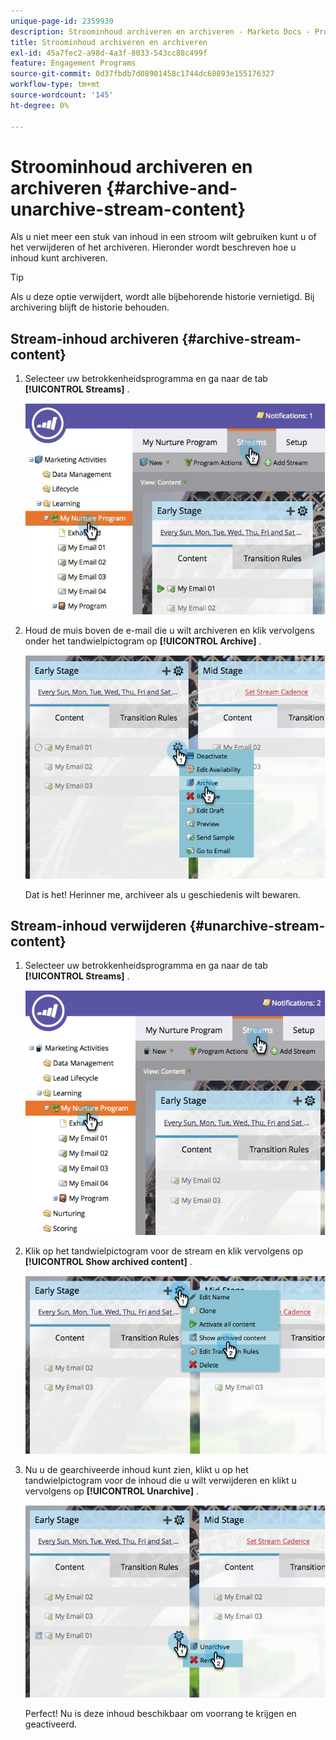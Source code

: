 ```yaml
---
unique-page-id: 2359930
description: Stroominhoud archiveren en archiveren - Marketo Docs - Productdocumentatie
title: Stroominhoud archiveren en archiveren
exl-id: 45a7fec2-a98d-4a3f-8033-543cc88c499f
feature: Engagement Programs
source-git-commit: 0d37fbdb7d08901458c1744dc68893e155176327
workflow-type: tm+mt
source-wordcount: '145'
ht-degree: 0%

---
```


# Stroominhoud archiveren en archiveren {#archive-and-unarchive-stream-content}

Als u niet meer een stuk van inhoud in een stroom wilt gebruiken kunt u of [ ](/help/marketo/product-docs/email-marketing/drip-nurturing/using-stream-content/remove-stream-content.md) het verwijderen of het archiveren. Hieronder wordt beschreven hoe u inhoud kunt archiveren.

>[!TIP]
>
>Als u deze optie verwijdert, wordt alle bijbehorende historie vernietigd. Bij archivering blijft de historie behouden.

## Stream-inhoud archiveren {#archive-stream-content}

1. Selecteer uw betrokkenheidsprogramma en ga naar de tab **[!UICONTROL Streams]** .

   ![](assets/cloneasteam-4.jpg)

1. Houd de muis boven de e-mail die u wilt archiveren en klik vervolgens onder het tandwielpictogram op **[!UICONTROL Archive]** .

   ![](assets/image2014-9-15-17-3a42-3a7.png)

   Dat is het! Herinner me, archiveer als u geschiedenis wilt bewaren.

## Stream-inhoud verwijderen {#unarchive-stream-content}

1. Selecteer uw betrokkenheidsprogramma en ga naar de tab **[!UICONTROL Streams]** .

   ![](assets/image2014-9-15-17-3a42-3a11.png)

1. Klik op het tandwielpictogram voor de stream en klik vervolgens op **[!UICONTROL Show archived content]** .

   ![](assets/image2014-9-15-17-3a42-3a15.png)

1. Nu u de gearchiveerde inhoud kunt zien, klikt u op het tandwielpictogram voor de inhoud die u wilt verwijderen en klikt u vervolgens op **[!UICONTROL Unarchive]** .

   ![](assets/image2014-9-15-17-3a42-3a24.png)

   Perfect! Nu is deze inhoud beschikbaar om voorrang te krijgen en geactiveerd.
